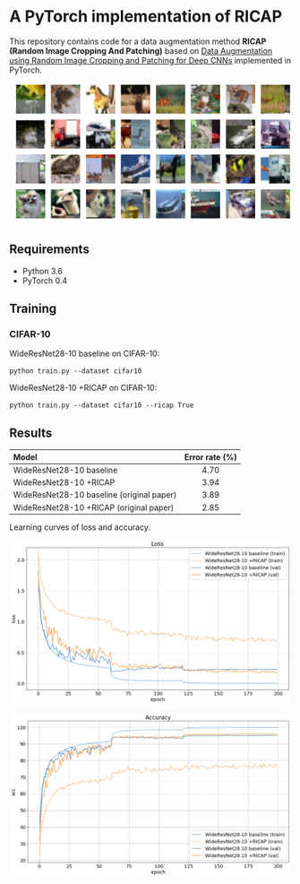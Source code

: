 # A PyTorch implementation of RICAP
This repository contains code for a data augmentation method **RICAP (Random Image Cropping And Patching)** based on [Data Augmentation using Random Image Cropping and Patching for Deep CNNs](https://arxiv.org/abs/1811.09030) implemented in PyTorch.

![example](example.png)

## Requirements
- Python 3.6
- PyTorch 0.4

## Training
### CIFAR-10
WideResNet28-10 baseline on CIFAR-10:
```
python train.py --dataset cifar10
```
WideResNet28-10 +RICAP on CIFAR-10:
```
python train.py --dataset cifar10 --ricap True
```

## Results
| Model                                    |   Error rate (%)  |
|:-----------------------------------------|:-----------------:|
| WideResNet28-10 baseline                 |              4.70 |
| WideResNet28-10 +RICAP                   |              3.94 |
| WideResNet28-10 baseline (original paper)|              3.89 |
| WideResNet28-10 +RICAP (original paper)  |              2.85 |

Learning curves of loss and accuracy.

![loss](loss.png)

![acc](acc.png)

